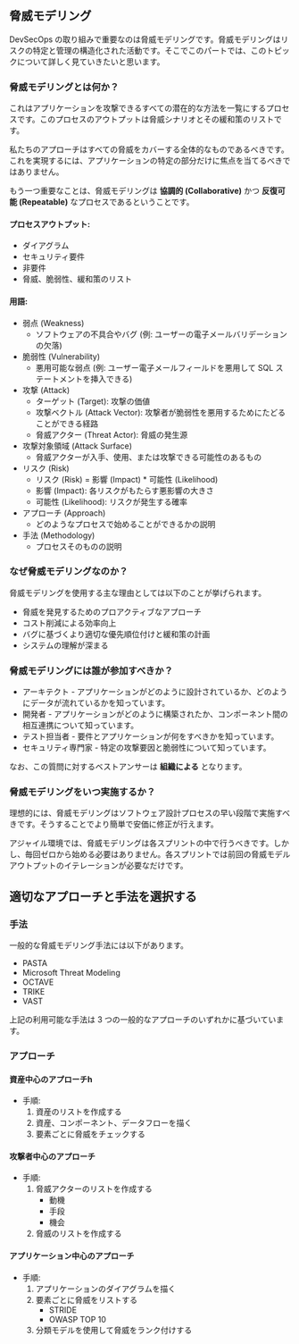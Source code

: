 ## 脅威モデリング
DevSecOps の取り組みで重要なのは脅威モデリングです。脅威モデリングはリスクの特定と管理の構造化された活動です。そこでこのパートでは、このトピックについて詳しく見ていきたいと思います。

### 脅威モデリングとは何か？
これはアプリケーションを攻撃できるすべての潜在的な方法を一覧にするプロセスです。このプロセスのアウトプットは脅威シナリオとその緩和策のリストです。

私たちのアプローチはすべての脅威をカバーする全体的なものであるべきです。これを実現するには、アプリケーションの特定の部分だけに焦点を当てるべきではありません。

もう一つ重要なことは、脅威モデリングは **協調的 (Collaborative)** かつ **反復可能 (Repeatable)** なプロセスであるということです。

#### プロセスアウトプット:
+ ダイアグラム
+ セキュリティ要件
+ 非要件
+ 脅威、脆弱性、緩和策のリスト

#### 用語:
+ 弱点 (Weakness)
  - ソフトウェアの不具合やバグ (例: ユーザーの電子メールバリデーションの欠落)
+ 脆弱性 (Vulnerability)
  - 悪用可能な弱点 (例: ユーザー電子メールフィールドを悪用して SQL ステートメントを挿入できる)
+ 攻撃 (Attack)
    - ターゲット (Target): 攻撃の価値
    - 攻撃ベクトル (Attack Vector): 攻撃者が脆弱性を悪用するためにたどることができる経路
    - 脅威アクター (Threat Actor): 脅威の発生源
+ 攻撃対象領域 (Attack Surface)
  - 脅威アクターが入手、使用、または攻撃できる可能性のあるもの
+ リスク (Risk)
  - リスク (Risk) = 影響 (Impact) * 可能性 (Likelihood)
  - 影響 (Impact): 各リスクがもたらす悪影響の大きさ
  - 可能性 (Likelihood): リスクが発生する確率
+ アプローチ (Approach)
  - どのようなプロセスで始めることができるかの説明
+ 手法 (Methodology)
  - プロセスそのものの説明

### なぜ脅威モデリングなのか？
脅威モデリングを使用する主な理由としては以下のことが挙げられます。
+ 脅威を発見するためのプロアクティブなアプローチ
+ コスト削減による効率向上
+ バグに基づくより適切な優先順位付けと緩和策の計画
+ システムの理解が深まる


### 脅威モデリングには誰が参加すべきか？
+ アーキテクト - アプリケーションがどのように設計されているか、どのようにデータが流れているかを知っています。
 + 開発者 - アプリケーションがどのように構築されたか、コンポーネント間の相互連携について知っています。
+ テスト担当者 - 要件とアプリケーションが何をすべきかを知っています。
+ セキュリティ専門家 - 特定の攻撃要因と脆弱性について知っています。

なお、この質問に対するベストアンサーは **組織による** となります。

### 脅威モデリングをいつ実施するか？
理想的には、脅威モデリングはソフトウェア設計プロセスの早い段階で実施すべきです。そうすることでより簡単で安価に修正が行えます。

アジャイル環境では、脅威モデリングは各スプリントの中で行うべきです。しかし、毎回ゼロから始める必要はありません。各スプリントでは前回の脅威モデルアウトプットのイテレーションが必要なだけです。

## 適切なアプローチと手法を選択する
### 手法
一般的な脅威モデリング手法には以下があります。
+ PASTA
+ Microsoft Threat Modeling
+ OCTAVE
+ TRIKE
+ VAST

上記の利用可能な手法は 3 つの一般的なアプローチのいずれかに基づいています。

### アプローチ
#### **資産中心のアプローチh**
  - 手順:
    1. 資産のリストを作成する
    2. 資産、コンポーネント、データフローを描く
    3. 要素ごとに脅威をチェックする

#### **攻撃者中心のアプローチ**
  - 手順:
    1. 脅威アクターのリストを作成する
        - 動機
        - 手段
        - 機会
    2. 脅威のリストを作成する

#### **アプリケーション中心のアプローチ**
  - 手順:
    1. アプリケーションのダイアグラムを描く
    2. 要素ごとに脅威をリストする
        - STRIDE
        - OWASP TOP 10
    3. 分類モデルを使用して脅威をランク付けする
